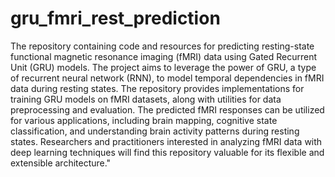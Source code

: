 # gru_fmri_rest_prediction

The repository containing code and resources for predicting resting-state functional magnetic resonance imaging (fMRI) data using Gated Recurrent Unit (GRU) models. The project aims to leverage the power of GRU, a type of recurrent neural network (RNN), to model temporal dependencies in fMRI data during resting states. The repository provides implementations for training GRU models on fMRI datasets, along with utilities for data preprocessing and evaluation. The predicted fMRI responses can be utilized for various applications, including brain mapping, cognitive state classification, and understanding brain activity patterns during resting states. Researchers and practitioners interested in analyzing fMRI data with deep learning techniques will find this repository valuable for its flexible and extensible architecture."
